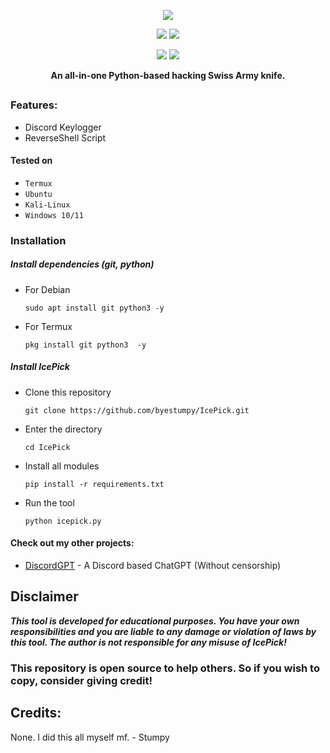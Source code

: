 <p align="center">
  <img src="https://i.imgur.com/uYKRyvz.png">
</p>

<p align="center">
  <img src="https://img.shields.io/badge/Version-1.0.0-brightgreen?style=for-the-badge">
  <img src="https://img.shields.io/badge/Platform-Windows%20%7C%20Linux%20%7C%20Termux-blue?style=for-the-badge">
</p>

<p align="center">
  <img src="https://img.shields.io/badge/Author-Stumpy-blue?style=for-the-badge">
  <img src="https://img.shields.io/badge/Maintained-Yes-brightgreen?style=for-the-badge">
</a>
</p>

<p align="center"><b>An all-in-one Python-based hacking Swiss Army knife.</b></p>

##

### Features:

 - Discord Keylogger
 - ReverseShell Script

#### Tested on
 - `Termux`
 - `Ubuntu`
 - `Kali-Linux`
 - `Windows 10/11`

### Installation

##### Install dependencies (git, python)
 - For Debian
    ```
    sudo apt install git python3 -y
    ```
 - For Termux
    ```
    pkg install git python3  -y
    ```
##### Install IcePick
 -  Clone this repository
    ```
    git clone https://github.com/byestumpy/IcePick.git
    ```

 - Enter the directory
    ```
    cd IcePick
    ```

 -  Install all modules
    ```
    pip install -r requirements.txt
    ```

 -  Run the tool
    ```
    python icepick.py
    ```



#### Check out my other projects:
 - [DiscordGPT](https://github.com/byestumpy/DiscordGPT) - A Discord based ChatGPT (Without censorship)

## Disclaimer
***This tool is developed for educational purposes. You have your own responsibilities and you are liable to any damage or violation of laws by this tool. The author is not responsible for any misuse of IcePick!***

### This repository is open source to help others. So if you wish to copy, consider giving credit!

## Credits:
None. I did this all myself mf. - Stumpy

